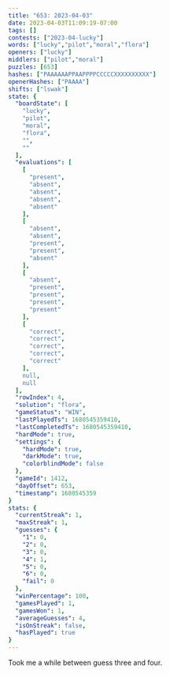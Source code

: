 ```yaml
---
title: "653: 2023-04-03"
date: 2023-04-03T11:09:19-07:00
tags: []
contests: ["2023-04-lucky"]
words: ["lucky","pilot","moral","flora"]
openers: ["lucky"]
middlers: ["pilot","moral"]
puzzles: [653]
hashes: ["PAAAAAAPPAAPPPPCCCCCXXXXXXXXXX"]
openerHashes: ["PAAAA"]
shifts: ["lswak"]
state: {
  "boardState": [
    "lucky",
    "pilot",
    "moral",
    "flora",
    "",
    ""
  ],
  "evaluations": [
    [
      "present",
      "absent",
      "absent",
      "absent",
      "absent"
    ],
    [
      "absent",
      "absent",
      "present",
      "present",
      "absent"
    ],
    [
      "absent",
      "present",
      "present",
      "present",
      "present"
    ],
    [
      "correct",
      "correct",
      "correct",
      "correct",
      "correct"
    ],
    null,
    null
  ],
  "rowIndex": 4,
  "solution": "flora",
  "gameStatus": "WIN",
  "lastPlayedTs": 1680545359410,
  "lastCompletedTs": 1680545359410,
  "hardMode": true,
  "settings": {
    "hardMode": true,
    "darkMode": true,
    "colorblindMode": false
  },
  "gameId": 1412,
  "dayOffset": 653,
  "timestamp": 1680545359
}
stats: {
  "currentStreak": 1,
  "maxStreak": 1,
  "guesses": {
    "1": 0,
    "2": 0,
    "3": 0,
    "4": 1,
    "5": 0,
    "6": 0,
    "fail": 0
  },
  "winPercentage": 100,
  "gamesPlayed": 1,
  "gamesWon": 1,
  "averageGuesses": 4,
  "isOnStreak": false,
  "hasPlayed": true
}
---
```

<!-- more -->
Took me a while between guess three and four.
